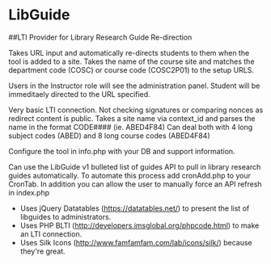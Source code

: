 LibGuide
========

##LTI Provider for Library Research Guide Re-direction 

Takes URL input and automatically re-directs students to them when the tool is added to a site.
Takes the name of the course site and matches the department code (COSC) or course code (COSC2P01) to the setup URLS.

Users in the Instructor role will see the administration panel.
Student will be immeditaely directed to the URL specified.

Very basic LTI connection. Not checking signatures or comparing nonces as redirect content is public. 
Takes a site name via context_id and parses the name in the format CODE#### (ie. ABED4F84)
Can deal both with 4 long subject codes (ABED) and 8 long course codes (ABED4F84)

Configure the tool in info.php with your DB and support information.

Can use the LibGuide v1 bulleted list of guides API to pull in library research guides automatically. 
To automate this process add cronAdd.php to your CronTab.
In addition you can allow the user to manually force an API refresh in index.php

* Uses jQuery Datatables (https://datatables.net/)  to present the list of libguides to administrators.
* Uses PHP BLTI (http://developers.imsglobal.org/phpcode.html) to make an LTI connection.
* Uses Silk Icons (http://www.famfamfam.com/lab/icons/silk/) because they're great.
